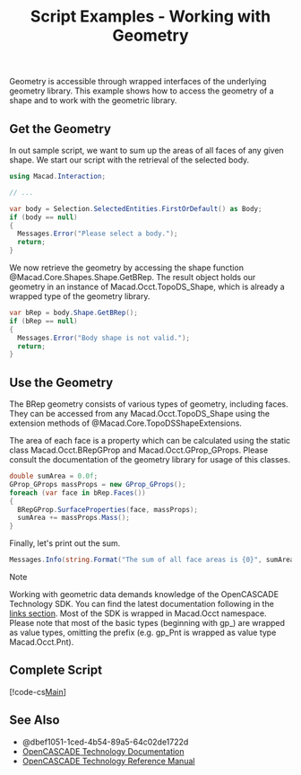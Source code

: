 ﻿---
uid: f11b3aa7-3084-4b49-b11b-6ca48b65ee58
title: Script Examples - Working with Geometry
---
Geometry is accessible through wrapped interfaces of the underlying geometry library. This example shows how to access the geometry of a shape and to work with the geometric library.

## Get the Geometry
In out sample script, we want to sum up the areas of all faces of any given shape. We start our script with the retrieval of the selected body.

```cs
using Macad.Interaction;

// ...

var body = Selection.SelectedEntities.FirstOrDefault() as Body;
if (body == null)
{
  Messages.Error("Please select a body.");
  return;
}
```

We now retrieve the geometry by accessing the shape function @Macad.Core.Shapes.Shape.GetBRep. The result object holds our geometry in an instance of Macad.Occt.TopoDS_Shape, which is already a wrapped type of the geometry library.

```cs
var bRep = body.Shape.GetBRep();
if (bRep == null)
{
  Messages.Error("Body shape is not valid.");
  return;
}
```

## Use the Geometry
The BRep geometry consists of various types of geometry, including faces. They can be accessed from any Macad.Occt.TopoDS_Shape using the extension methods of @Macad.Core.TopoDSShapeExtensions.

The area of each face is a property which can be calculated using the static class Macad.Occt.BRepGProp and Macad.Occt.GProp_GProps. Please consult the documentation of the geometry library for usage of this classes.

```cs
double sumArea = 0.0f;
GProp_GProps massProps = new GProp_GProps();
foreach (var face in bRep.Faces())
{
  BRepGProp.SurfaceProperties(face, massProps);
  sumArea += massProps.Mass();
}
```

Finally, let's print out the sum.

```cs
Messages.Info(string.Format("The sum of all face areas is {0}", sumArea));
```

> [!NOTE]
>  Working with geometric data demands knowledge of the OpenCASCADE Technology SDK. You can find the latest documentation following in the [links section](xref:f11b3aa7-3084-4b49-b11b-6ca48b65ee58#see-also). Most of the SDK is wrapped in Macad.Occt namespace. Please note that most of the basic types (beginning with gp_) are wrapped as value types, omitting the prefix (e.g. gp_Pnt is wrapped as value type Macad.Occt.Pnt).

## Complete Script
[!code-cs[Main](Samples/SumFaceAreas.csx)]

## See Also
- @dbef1051-1ced-4b54-89a5-64c02de1722d
- [OpenCASCADE Technology Documentation](https://dev.opencascade.org/doc/overview/html/index.html)
- [OpenCASCADE Technology Reference Manual](https://dev.opencascade.org/doc/refman/html/index.html)
